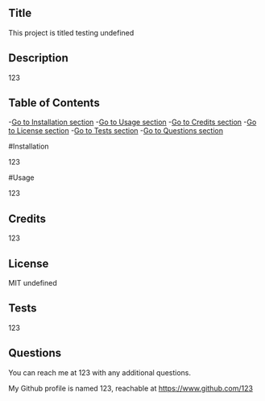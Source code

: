 ## Title

  This project is titled testing
  undefined
  
  ## Description

  123

  ## Table of Contents

  -[Go to Installation section](#installation)
  -[Go to Usage section](#usage)
  -[Go to Credits section](#credits)
  -[Go to License section](#license)
  -[Go to Tests section](#tests)
  -[Go to Questions section](#questions)
  
  #Installation

  123

#Usage

123

## Credits

123

## License

MIT
undefined

## Tests 

123

## Questions

You can reach me at 123 with any additional questions.

My Github profile is named 123, reachable at https://www.github.com/123